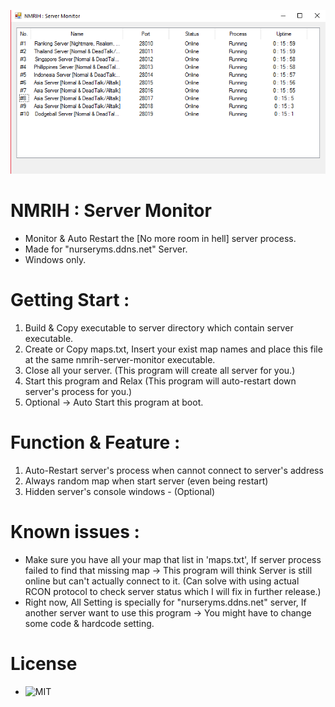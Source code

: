 ![img](screenshots/1.png)

# NMRIH : Server Monitor
- Monitor & Auto Restart the [No more room in hell] server process.
- Made for "nurseryms.ddns.net" Server.
- Windows only.

# Getting Start :
1) Build & Copy executable to server directory which contain server executable.
2) Create or Copy maps.txt, Insert your exist map names and place this file at the same nmrih-server-monitor executable.
3) Close all your server. (This program will create all server for you.)
4) Start this program and Relax (This program will auto-restart down server's process for you.)
5) Optional -> Auto Start this program at boot.

# Function & Feature :
1. Auto-Restart server's process when cannot connect to server's address
2. Always random map when start server (even being restart)
3. Hidden server's console windows - (Optional)

# Known issues :
- Make sure you have all your map that list in 'maps.txt', If server process failed to find that missing map -> This program will think Server is still online but can't actually connect to it. (Can solve with using actual RCON protocol to check server status which I will fix in further release.)
- Right now, All Setting is specially for "nurseryms.ddns.net" server, If another server want to use this program -> You might have to change some code & hardcode setting.

# License
- ![MIT](LICENSE)
